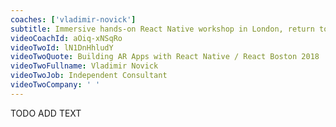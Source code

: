 ```yaml
---
coaches: ['vladimir-novick']
subtitle: Immersive hands-on React Native workshop in London, return to work as a React Native specialist
videoCoachId: aOiq-xNSqRo
videoTwoId: lN1DnHhludY
videoTwoQuote: Building AR Apps with React Native / React Boston 2018
videoTwoFullname: Vladimir Novick
videoTwoJob: Independent Consultant
videoTwoCompany: ' '
---
```


TODO ADD TEXT

